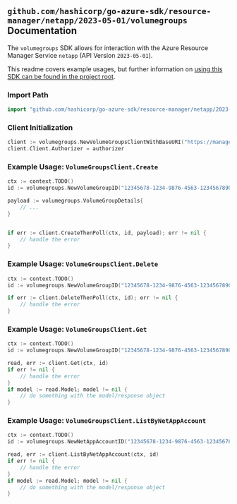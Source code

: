 
## `github.com/hashicorp/go-azure-sdk/resource-manager/netapp/2023-05-01/volumegroups` Documentation

The `volumegroups` SDK allows for interaction with the Azure Resource Manager Service `netapp` (API Version `2023-05-01`).

This readme covers example usages, but further information on [using this SDK can be found in the project root](https://github.com/hashicorp/go-azure-sdk/tree/main/docs).

### Import Path

```go
import "github.com/hashicorp/go-azure-sdk/resource-manager/netapp/2023-05-01/volumegroups"
```


### Client Initialization

```go
client := volumegroups.NewVolumeGroupsClientWithBaseURI("https://management.azure.com")
client.Client.Authorizer = authorizer
```


### Example Usage: `VolumeGroupsClient.Create`

```go
ctx := context.TODO()
id := volumegroups.NewVolumeGroupID("12345678-1234-9876-4563-123456789012", "example-resource-group", "netAppAccountValue", "volumeGroupValue")

payload := volumegroups.VolumeGroupDetails{
	// ...
}


if err := client.CreateThenPoll(ctx, id, payload); err != nil {
	// handle the error
}
```


### Example Usage: `VolumeGroupsClient.Delete`

```go
ctx := context.TODO()
id := volumegroups.NewVolumeGroupID("12345678-1234-9876-4563-123456789012", "example-resource-group", "netAppAccountValue", "volumeGroupValue")

if err := client.DeleteThenPoll(ctx, id); err != nil {
	// handle the error
}
```


### Example Usage: `VolumeGroupsClient.Get`

```go
ctx := context.TODO()
id := volumegroups.NewVolumeGroupID("12345678-1234-9876-4563-123456789012", "example-resource-group", "netAppAccountValue", "volumeGroupValue")

read, err := client.Get(ctx, id)
if err != nil {
	// handle the error
}
if model := read.Model; model != nil {
	// do something with the model/response object
}
```


### Example Usage: `VolumeGroupsClient.ListByNetAppAccount`

```go
ctx := context.TODO()
id := volumegroups.NewNetAppAccountID("12345678-1234-9876-4563-123456789012", "example-resource-group", "netAppAccountValue")

read, err := client.ListByNetAppAccount(ctx, id)
if err != nil {
	// handle the error
}
if model := read.Model; model != nil {
	// do something with the model/response object
}
```
